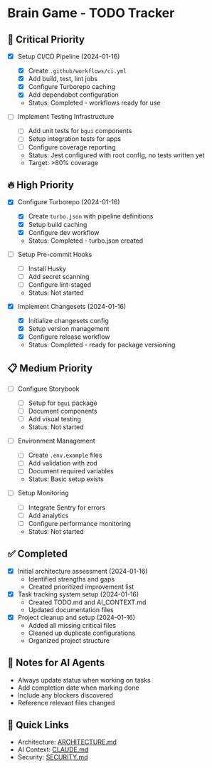 # Brain Game - TODO Tracker

## 🚨 Critical Priority
- [x] Setup CI/CD Pipeline (2024-01-16)
  - [x] Create `.github/workflows/ci.yml`
  - [x] Add build, test, lint jobs
  - [x] Configure Turborepo caching
  - [x] Add dependabot configuration
  - Status: Completed - workflows ready for use

- [ ] Implement Testing Infrastructure
  - [ ] Add unit tests for `bgui` components
  - [ ] Setup integration tests for apps
  - [ ] Configure coverage reporting
  - Status: Jest configured with root config, no tests written yet
  - Target: >80% coverage

## 🔥 High Priority
- [x] Configure Turborepo (2024-01-16)
  - [x] Create `turbo.json` with pipeline definitions
  - [x] Setup build caching
  - [x] Configure dev workflow
  - Status: Completed - turbo.json created

- [ ] Setup Pre-commit Hooks
  - [ ] Install Husky
  - [ ] Add secret scanning
  - [ ] Configure lint-staged
  - Status: Not started

- [x] Implement Changesets (2024-01-16)
  - [x] Initialize changesets config
  - [x] Setup version management
  - [x] Configure release workflow
  - Status: Completed - ready for package versioning

## 📋 Medium Priority
- [ ] Configure Storybook
  - [ ] Setup for `bgui` package
  - [ ] Document components
  - [ ] Add visual testing
  - Status: Not started

- [ ] Environment Management
  - [ ] Create `.env.example` files
  - [ ] Add validation with zod
  - [ ] Document required variables
  - Status: Basic setup exists

- [ ] Setup Monitoring
  - [ ] Integrate Sentry for errors
  - [ ] Add analytics
  - [ ] Configure performance monitoring
  - Status: Not started

## ✅ Completed
- [x] Initial architecture assessment (2024-01-16)
  - Identified strengths and gaps
  - Created prioritized improvement list
- [x] Task tracking system setup (2024-01-16)
  - Created TODO.md and AI_CONTEXT.md
  - Updated documentation files
- [x] Project cleanup and setup (2024-01-16)
  - Added all missing critical files
  - Cleaned up duplicate configurations
  - Organized project structure

## 📝 Notes for AI Agents
- Always update status when working on tasks
- Add completion date when marking done
- Include any blockers discovered
- Reference relevant files changed

## 🔗 Quick Links
- Architecture: [ARCHITECTURE.md](./ARCHITECTURE.md)
- AI Context: [CLAUDE.md](./CLAUDE.md)
- Security: [SECURITY.md](./SECURITY.md)